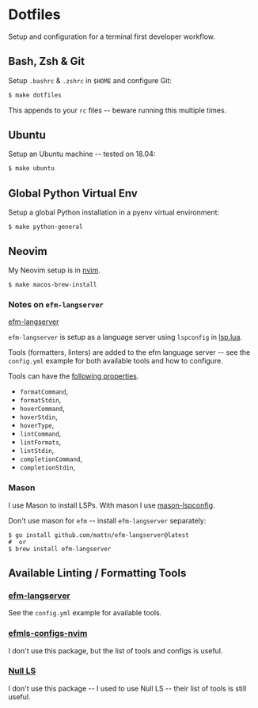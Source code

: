 # Dotfiles

Setup and configuration for a terminal first developer workflow.

## Bash, Zsh & Git

Setup `.bashrc` & `.zshrc` in `$HOME` and configure Git:

```bash
$ make dotfiles
```

This appends to your `rc` files -- beware running this multiple times.

## Ubuntu

Setup an Ubuntu machine -- tested on 18.04:

```bash
$ make ubuntu
```

## Global Python Virtual Env

Setup a global Python installation in a pyenv virtual environment:

```shell-session
$ make python-general
```

## Neovim

My Neovim setup is in [nvim](https://github.com/ADGEfficiency/dotfiles/tree/master/nvim).

```shell-session
$ make macos-brew-install
```

### Notes on `efm-langserver`

[efm-langserver](https://github.com/mattn/efm-langserver)

`efm-langserver` is setup as a language server using `lspconfig` in [lsp.lua](https://github.com/ADGEfficiency/dotfiles/blob/master/nvim/lua/adam/lsp.lua).

Tools (formatters, linters) are added to the efm language server -- see the `config.yml` example for both available tools and how to configure.

Tools can have the [following properties](https://github.com/mattn/efm-langserver/blob/master/schema.md#autogenerated_heading_4).

- `formatCommand`,
- `formatStdin`,
- `hoverCommand`,
- `hoverStdin`,
- `hoverType`,
- `lintCommand`,
- `lintFormats`,
- `lintStdin`,
- `completionCommand`,
- `completionStdin`,

### Mason

I use Mason to install LSPs. With mason I use [mason-lspconfig](https://github.com/williamboman/mason-lspconfig.nvim#available-lsp-servers).

Don't use mason for `efm` -- install `efm-langserver` separately:

```shell-session
$ go install github.com/mattn/efm-langserver@latest
#  or
$ brew install efm-langserver
```

## Available Linting / Formatting Tools

### [efm-langserver](https://github.com/mattn/efm-langserver)

See the `config.yml` example for available tools.

### [efmls-configs-nvim](https://github.com/creativenull/efmls-configs-nvim/blob/main/supported-linters-and-formatters.md)

I don't use this package, but the list of tools and configs is useful.

### [Null LS](https://github.com/jose-elias-alvarez/null-ls.nvim/blob/main/doc/BUILTINS.md)

I don't use this package -- I used to use Null LS -- their list of tools is still useful.
